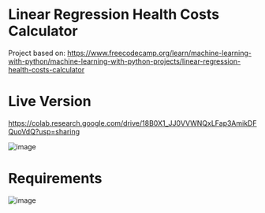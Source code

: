 # Linear Regression Health Costs Calculator

Project based on: https://www.freecodecamp.org/learn/machine-learning-with-python/machine-learning-with-python-projects/linear-regression-health-costs-calculator

# Live Version

https://colab.research.google.com/drive/18B0X1_JJ0VVWNQxLFap3AmikDFQuoVdQ?usp=sharing

![image](https://user-images.githubusercontent.com/91420499/179039247-1fdd8978-5def-481a-990d-477a09753449.png)

# Requirements

![image](https://user-images.githubusercontent.com/91420499/179038980-ea31e56a-0b79-40fc-b201-f55c543a0670.png)
